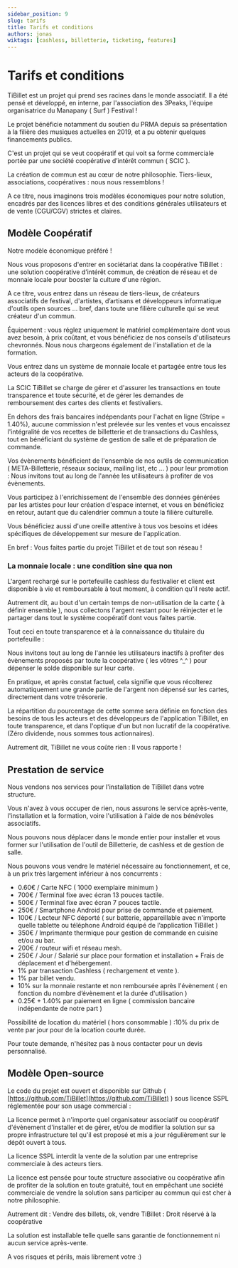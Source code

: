 ```yaml
---
sidebar_position: 9
slug: tarifs
title: Tarifs et conditions
authors: jonas
wiktags: [cashless, billetterie, ticketing, features]
---
```


# Tarifs et conditions

TiBillet est un projet qui prend ses racines dans le monde associatif. Il a été pensé et développé, en interne, par
l'association des 3Peaks, l'équipe organisatrice du Manapany ( Surf ) Festival !

Le projet bénéficie notamment du soutien du PRMA depuis sa présentation à la filière des musiques actuelles en 2019, et
a pu obtenir quelques financements publics.

C'est un projet qui se veut coopératif et qui voit sa forme commerciale portée par une société coopérative d’intérêt
commun ( SCIC ).

La création de commun est au cœur de notre philosophie. Tiers-lieux, associations, coopératives : nous nous
ressemblons !

A ce titre, nous imaginons trois modèles économiques pour notre solution, encadrés par des licences libres et des
conditions générales utilisateurs et de vente (CGU/CGV) strictes et claires.

## Modèle Coopératif

Notre modèle économique préféré !

Nous vous proposons d'entrer en sociétariat dans la coopérative TiBillet : une solution coopérative d’intérêt commun, de
création de réseau et de monnaie locale pour booster la culture d'une région.

A ce titre, vous entrez dans un réseau de tiers-lieux, de créateurs associatifs de festival, d'artistes, d’artisans et
développeurs informatique d'outils open sources ... bref, dans toute une filière culturelle qui se veut créateur d'un
commun.

Équipement : vous réglez uniquement le matériel complémentaire dont vous avez besoin, à prix coûtant, et vous bénéficiez
de nos conseils d'utilisateurs chevronnés. Nous nous chargeons également de l'installation et de la formation.

Vous entrez dans un système de monnaie locale et partagée entre tous les acteurs de la coopérative.

La SCIC TiBillet se charge de gérer et d'assurer les transactions en toute transparence et toute sécurité, et de gérer
les demandes de remboursement des cartes des clients et festivaliers.

En dehors des frais bancaires indépendants pour l'achat en ligne (Stripe = 1.40%), aucune commission n'est prélevée sur
les ventes et vous encaissez l'intégralité de vos recettes de billetterie et de transactions du Cashless, tout en
bénéficiant du système de gestion de salle et de préparation de commande.

Vos évènements bénéficient de l'ensemble de nos outils de communication ( META-Billetterie, réseaux sociaux, mailing
list, etc ... ) pour leur promotion : Nous invitons tout au long de l'année les utilisateurs à profiter de vos
évènements.

Vous participez à l'enrichissement de l'ensemble des données générées par les artistes pour leur création d'espace
internet, et vous en bénéficiez en retour, autant que du calendrier commun a toute la filière culturelle.

Vous bénéficiez aussi d'une oreille attentive à tous vos besoins et idées spécifiques de développement sur mesure
de l'application.

En bref : Vous faites partie du projet TiBillet et de tout son réseau !

### La monnaie locale : une condition sine qua non

L'argent rechargé sur le portefeuille cashless du festivalier et client est disponible à vie et remboursable à tout
moment, à condition qu'il reste actif.

Autrement dit, au bout d'un certain temps de non-utilisation de la carte ( à définir ensemble ), nous collectons
l'argent restant pour le réinjecter et le partager dans tout le système coopératif dont vous faites partie.

Tout ceci en toute transparence et à la connaissance du titulaire du portefeuille :

Nous invitons tout au long de l'année les utilisateurs inactifs à profiter des évènements proposés par toute la
coopérative ( les vôtres ^_^ ) pour dépenser le solde disponible sur leur carte.

En pratique, et après constat factuel, cela signifie que vous récolterez automatiquement une grande partie de l'argent
non dépensé sur les cartes, directement dans votre trésorerie.

La répartition du pourcentage de cette somme sera définie en fonction des besoins de tous les acteurs et des
développeurs de l'application TiBillet, en toute transparence, et dans l'optique d'un but non lucratif de la
coopérative. (Zéro dividende, nous sommes tous actionnaires).

Autrement dit, TiBillet ne vous coûte rien : Il vous rapporte !

## Prestation de service

Nous vendons nos services pour l'installation de TiBillet dans votre structure.

Vous n'avez à vous occuper de rien, nous assurons le service après-vente, l'installation et la formation, voire
l'utilisation à l'aide de nos bénévoles associatifs.

Nous pouvons nous déplacer dans le monde entier pour installer et vous former sur l'utilisation de l'outil de
Billetterie, de cashless et de gestion de salle.

Nous pouvons vous vendre le matériel nécessaire au fonctionnement, et ce, à un prix très largement inférieur à nos
concurrents :

- 0.60€ / Carte NFC ( 1000 exemplaire minimum )
- 700€ / Terminal fixe avec écran 13 pouces tactile.
- 500€ / Terminal fixe avec écran 7 pouces tactile.
- 250€ / Smartphone Android pour prise de commande et paiement.
- 100€ / Lecteur NFC déporté ( sur batterie, appareillable avec n'importe quelle tablette ou téléphone Android équipé de l’application TiBillet )
- 350€ / Imprimante thermique pour gestion de commande en cuisine et/ou au bar.
- 200€ / routeur wifi et réseau mesh.
- 250€ / Jour / Salarié sur place pour formation et installation + Frais de déplacement et d'hébergement.
- 1% par transaction Cashless ( rechargement et vente ).
- 1% par billet vendu.
- 10% sur la monnaie restante et non remboursée après l'évènement ( en fonction du nombre d’évènement et la durée d'utilisation )
- 0.25€ + 1.40% par paiement en ligne ( commission bancaire indépendante de notre part )

Possibilité de location du matériel ( hors consommable ) :10% du prix de vente par jour pour de la location courte
durée.

Pour toute demande, n'hésitez pas à nous contacter pour un devis personnalisé.

## Modèle Open-source

Le code du projet est ouvert et disponible sur Github ( [https://github.com/TiBillet](https://github.com/TiBillet) ) sous licence SSPL réglementée pour son usage commercial :

La licence permet à n'importe quel organisateur associatif ou coopératif d'évènement d'installer et de gérer, et/ou de
modifier la solution sur sa propre infrastructure tel qu'il est proposé et mis a jour régulièrement sur le dépôt ouvert
à tous.

La licence SSPL interdit la vente de la solution par une entreprise commerciale à des acteurs tiers.

La licence est pensée pour toute structure associative ou coopérative afin de profiter de la solution en toute gratuité,
tout en empêchant une société commerciale de vendre la solution sans participer au commun qui est cher à notre
philosophie.

Autrement dit : Vendre des billets, ok, vendre TiBillet : Droit réservé à la coopérative 

La solution est installable telle quelle sans garantie de fonctionnement ni aucun service après-vente.

A vos risques et périls, mais librement votre :) 
